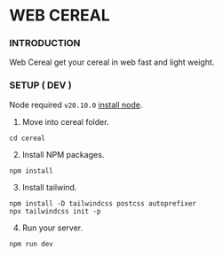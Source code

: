 # WEB CEREAL

### INTRODUCTION
Web Cereal get your cereal in web fast and light weight.

### SETUP ( DEV )
Node required `v20.10.0` [install node](https://github.com/nodesource/distributions).

1. Move into cereal folder.
```
cd cereal
```
2. Install NPM packages.
```
npm install
```
3. Install tailwind.
```
npm install -D tailwindcss postcss autoprefixer
npx tailwindcss init -p
```
4. Run your server.
```
npm run dev
```
